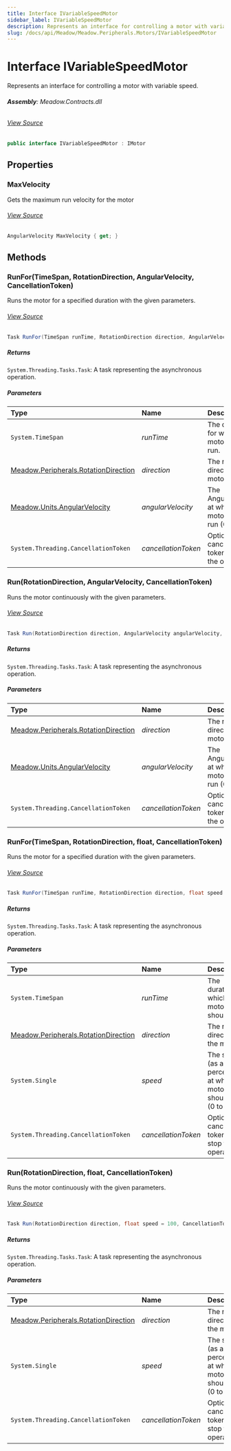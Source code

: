 ```yaml
---
title: Interface IVariableSpeedMotor
sidebar_label: IVariableSpeedMotor
description: Represents an interface for controlling a motor with variable speed.
slug: /docs/api/Meadow/Meadow.Peripherals.Motors/IVariableSpeedMotor
---
```

# Interface IVariableSpeedMotor
Represents an interface for controlling a motor with variable speed.

###### **Assembly**: Meadow.Contracts.dll
###### [View Source](https://github.com/WildernessLabs/Meadow.Contracts.git/blob/develop/Source/Meadow.Contracts/Peripherals/Motors/IVariableSpeedMotor.cs#L11)
```csharp title="Declaration"
public interface IVariableSpeedMotor : IMotor
```
## Properties
### MaxVelocity
Gets the maximum run velocity for the motor
###### [View Source](https://github.com/WildernessLabs/Meadow.Contracts.git/blob/develop/Source/Meadow.Contracts/Peripherals/Motors/IVariableSpeedMotor.cs#L16)
```csharp title="Declaration"
AngularVelocity MaxVelocity { get; }
```
## Methods
### RunFor(TimeSpan, RotationDirection, AngularVelocity, CancellationToken)
Runs the motor for a specified duration with the given parameters.
###### [View Source](https://github.com/WildernessLabs/Meadow.Contracts.git/blob/develop/Source/Meadow.Contracts/Peripherals/Motors/IVariableSpeedMotor.cs#L26)
```csharp title="Declaration"
Task RunFor(TimeSpan runTime, RotationDirection direction, AngularVelocity angularVelocity, CancellationToken cancellationToken = default)
```

##### Returns

`System.Threading.Tasks.Task`: A task representing the asynchronous operation.
##### Parameters

| Type | Name | Description |
|:--- |:--- |:--- |
| `System.TimeSpan` | *runTime* | The duration for which the motor should run. |
| [Meadow.Peripherals.RotationDirection](../Meadow.Peripherals/RotationDirection) | *direction* | The rotation direction of the motor. |
| [Meadow.Units.AngularVelocity](../Meadow.Units/AngularVelocity) | *angularVelocity* | The AngularVelocity at which the motor should run (0 to 100). |
| `System.Threading.CancellationToken` | *cancellationToken* | Optional cancellation token to stop the operation. |

### Run(RotationDirection, AngularVelocity, CancellationToken)
Runs the motor continuously with the given parameters.
###### [View Source](https://github.com/WildernessLabs/Meadow.Contracts.git/blob/develop/Source/Meadow.Contracts/Peripherals/Motors/IVariableSpeedMotor.cs#L35)
```csharp title="Declaration"
Task Run(RotationDirection direction, AngularVelocity angularVelocity, CancellationToken cancellationToken = default)
```

##### Returns

`System.Threading.Tasks.Task`: A task representing the asynchronous operation.
##### Parameters

| Type | Name | Description |
|:--- |:--- |:--- |
| [Meadow.Peripherals.RotationDirection](../Meadow.Peripherals/RotationDirection) | *direction* | The rotation direction of the motor. |
| [Meadow.Units.AngularVelocity](../Meadow.Units/AngularVelocity) | *angularVelocity* | The AngularVelocity at which the motor should run (0 to 100). |
| `System.Threading.CancellationToken` | *cancellationToken* | Optional cancellation token to stop the operation. |

### RunFor(TimeSpan, RotationDirection, float, CancellationToken)
Runs the motor for a specified duration with the given parameters.
###### [View Source](https://github.com/WildernessLabs/Meadow.Contracts.git/blob/develop/Source/Meadow.Contracts/Peripherals/Motors/IVariableSpeedMotor.cs#L45)
```csharp title="Declaration"
Task RunFor(TimeSpan runTime, RotationDirection direction, float speed = 100, CancellationToken cancellationToken = default)
```

##### Returns

`System.Threading.Tasks.Task`: A task representing the asynchronous operation.
##### Parameters

| Type | Name | Description |
|:--- |:--- |:--- |
| `System.TimeSpan` | *runTime* | The duration for which the motor should run. |
| [Meadow.Peripherals.RotationDirection](../Meadow.Peripherals/RotationDirection) | *direction* | The rotation direction of the motor. |
| `System.Single` | *speed* | The speed (as a percentage) at which the motor should run (0 to 100). |
| `System.Threading.CancellationToken` | *cancellationToken* | Optional cancellation token to stop the operation. |

### Run(RotationDirection, float, CancellationToken)
Runs the motor continuously with the given parameters.
###### [View Source](https://github.com/WildernessLabs/Meadow.Contracts.git/blob/develop/Source/Meadow.Contracts/Peripherals/Motors/IVariableSpeedMotor.cs#L58)
```csharp title="Declaration"
Task Run(RotationDirection direction, float speed = 100, CancellationToken cancellationToken = default)
```

##### Returns

`System.Threading.Tasks.Task`: A task representing the asynchronous operation.
##### Parameters

| Type | Name | Description |
|:--- |:--- |:--- |
| [Meadow.Peripherals.RotationDirection](../Meadow.Peripherals/RotationDirection) | *direction* | The rotation direction of the motor. |
| `System.Single` | *speed* | The speed (as a percentage) at which the motor should run (0 to 100). |
| `System.Threading.CancellationToken` | *cancellationToken* | Optional cancellation token to stop the operation. |

